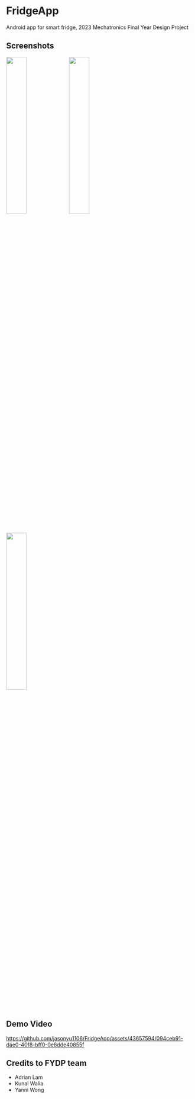# FridgeApp
Android app for smart fridge, 2023 Mechatronics Final Year Design Project

## Screenshots

<img src="https://github.com/jasonyu1106/FridgeApp/assets/43657594/c4f75d5a-c84a-45c1-b73d-4d7b30edf9c0" width="33%"></img>
<img src="https://github.com/jasonyu1106/FridgeApp/assets/43657594/eeee5825-954a-4ec2-9492-cc792452a4ac" width="33%"></img>
<img src="https://github.com/jasonyu1106/FridgeApp/assets/43657594/5303d5ca-e721-47a4-9b77-c1f1e1445cc9" width="33%"></img>

## Demo Video

https://github.com/jasonyu1106/FridgeApp/assets/43657594/094ceb91-dae0-40f8-bff0-0e6dde40855f

## Credits to FYDP team
- Adrian Lam
- Kunal Walia
- Yanni Wong
